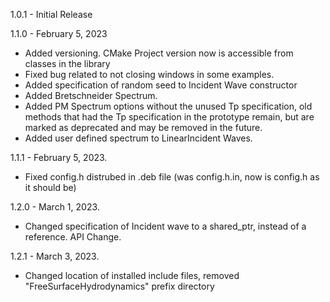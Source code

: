 
1.0.1 - Initial Release 

1.1.0 - February 5, 2023
- Added versioning. CMake Project version now is accessible from classes in the library
- Fixed bug related to not closing windows in some examples.
- Added specification of random seed to Incident Wave constructor
- Added Bretschneider Spectrum.
- Added PM Spectrum options without the unused Tp specification, old methods that had the Tp specification in the prototype remain, but are marked as deprecated and may be removed in the future.
- Added user defined spectrum to LinearIncident Waves.

1.1.1 - February 5, 2023.
- Fixed config.h distrubed in .deb file (was config.h.in, now is config.h as it should be)

1.2.0 - March 1, 2023.
- Changed specification of Incident wave to a shared_ptr, instead of a reference.  API Change.

1.2.1 - March 3, 2023.
- Changed location of installed include files, removed "FreeSurfaceHydrodynamics" prefix directory
